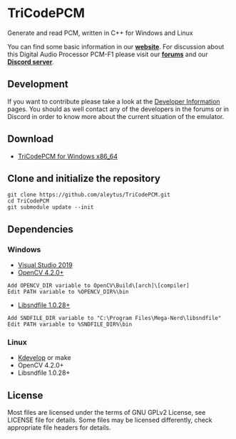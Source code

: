 TriCodePCM
==========
Generate and read PCM, written in C++ for Windows and Linux

You can find some basic information in our [**website**](https://blog.vintage-cd.ru/?p=540). 
For discussion about this Digital Audio Processor PCM-F1 please visit our [**forums**](https://forum.fagear.ru/viewtopic.php?t=88) and our [**Discord server**](https://discord.gg/BrXa2Kj).

## Development
If you want to contribute please take a look at the [Developer Information](https://github.com/walhi/pcm) pages. You should as well contact any of the developers in the forums or in Discord in order to know more about the current situation of the emulator.

## Download
* [TriCodePCM for Windows x86_64](https://github.com/aleytus/TriCodePCM/releases)

## Clone and initialize the repository
```
git clone https://github.com/aleytus/TriCodePCM.git
cd TriCodePCM
git submodule update --init
```

## Dependencies
### Windows
* [Visual Studio 2019](https://visualstudio.microsoft.com/ru/downloads/)
* [OpenCV 4.2.0+](https://opencv.org/releases/)
```
Add OPENCV_DIR variable to OpenCV\Build\[arch]\[compiler]
Edit PATH variable to %OPENCV_DIR%\bin
```
* [Libsndfile 1.0.28+](http://www.mega-nerd.com/libsndfile/#Download)
```
Add SNDFILE_DIR variable to "C:\Program Files\Mega-Nerd\libsndfile"
Edit PATH variable to %SNDFILE_DIR%\bin
```

### Linux
* [Kdevelop](https://www.kdevelop.org/download) or make
* OpenCV 4.2.0+
* Libsndfile 1.0.28+

## License
Most files are licensed under the terms of GNU GPLv2 License, see LICENSE file for details. Some files may be licensed differently, check appropriate file headers for details.
